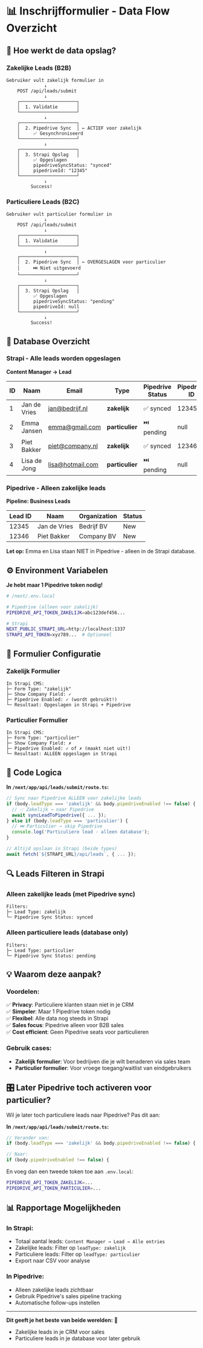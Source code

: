 # 📊 Inschrijfformulier - Data Flow Overzicht

## 🔄 Hoe werkt de data opslag?

### Zakelijke Leads (B2B)
```
Gebruiker vult zakelijk formulier in
              ↓
    POST /api/leads/submit
              ↓
    ┌─────────────────────┐
    │  1. Validatie       │
    └─────────────────────┘
              ↓
    ┌─────────────────────┐
    │  2. Pipedrive Sync  │ ← ACTIEF voor zakelijk
    │     ✅ Gesynchroniseerd
    └─────────────────────┘
              ↓
    ┌─────────────────────┐
    │  3. Strapi Opslag   │
    │     ✅ Opgeslagen
    │     pipedriveSyncStatus: "synced"
    │     pipedriveId: "12345"
    └─────────────────────┘
              ↓
         Success!
```

### Particuliere Leads (B2C)
```
Gebruiker vult particulier formulier in
              ↓
    POST /api/leads/submit
              ↓
    ┌─────────────────────┐
    │  1. Validatie       │
    └─────────────────────┘
              ↓
    ┌─────────────────────┐
    │  2. Pipedrive Sync  │ ← OVERGESLAGEN voor particulier
    │     ⏭️ Niet uitgevoerd
    └─────────────────────┘
              ↓
    ┌─────────────────────┐
    │  3. Strapi Opslag   │
    │     ✅ Opgeslagen
    │     pipedriveSyncStatus: "pending"
    │     pipedriveId: null
    └─────────────────────┘
              ↓
         Success!
```

## 💾 Database Overzicht

### Strapi - Alle leads worden opgeslagen

**Content Manager → Lead**

| ID | Naam | Email | Type | Pipedrive Status | Pipedrive ID |
|----|------|-------|------|------------------|--------------|
| 1 | Jan de Vries | jan@bedrijf.nl | **zakelijk** | ✅ synced | 12345 |
| 2 | Emma Jansen | emma@gmail.com | **particulier** | ⏭️ pending | null |
| 3 | Piet Bakker | piet@company.nl | **zakelijk** | ✅ synced | 12346 |
| 4 | Lisa de Jong | lisa@hotmail.com | **particulier** | ⏭️ pending | null |

### Pipedrive - Alleen zakelijke leads

**Pipeline: Business Leads**

| Lead ID | Naam | Organization | Status |
|---------|------|--------------|--------|
| 12345 | Jan de Vries | Bedrijf BV | New |
| 12346 | Piet Bakker | Company BV | New |

**Let op:** Emma en Lisa staan NIET in Pipedrive - alleen in de Strapi database.

## ⚙️ Environment Variabelen

**Je hebt maar 1 Pipedrive token nodig!**

```bash
# /next/.env.local

# Pipedrive (alleen voor zakelijk)
PIPEDRIVE_API_TOKEN_ZAKELIJK=abc123def456...

# Strapi
NEXT_PUBLIC_STRAPI_URL=http://localhost:1337
STRAPI_API_TOKEN=xyz789...  # Optioneel
```

## 🎯 Formulier Configuratie

### Zakelijk Formulier
```
In Strapi CMS:
├─ Form Type: "zakelijk"
├─ Show Company Field: ✓
├─ Pipedrive Enabled: ✓ (wordt gebruikt!)
└─ Resultaat: Opgeslagen in Strapi + Pipedrive
```

### Particulier Formulier
```
In Strapi CMS:
├─ Form Type: "particulier"
├─ Show Company Field: ✗
├─ Pipedrive Enabled: ✓ of ✗ (maakt niet uit!)
└─ Resultaat: ALLEEN opgeslagen in Strapi
```

## 📝 Code Logica

**In `/next/app/api/leads/submit/route.ts`:**

```typescript
// Sync naar Pipedrive ALLEEN voor zakelijke leads
if (body.leadType === 'zakelijk' && body.pipedriveEnabled !== false) {
  // ✅ Zakelijk → naar Pipedrive
  await syncLeadToPipedrive({ ... });
} else if (body.leadType === 'particulier') {
  // ⏭️ Particulier → skip Pipedrive
  console.log('Particuliere lead - alleen database');
}

// Altijd opslaan in Strapi (beide types)
await fetch(`${STRAPI_URL}/api/leads`, { ... });
```

## 🔍 Leads Filteren in Strapi

### Alleen zakelijke leads (met Pipedrive sync)
```
Filters:
├─ Lead Type: zakelijk
└─ Pipedrive Sync Status: synced
```

### Alleen particuliere leads (database only)
```
Filters:
├─ Lead Type: particulier
└─ Pipedrive Sync Status: pending
```

## 💡 Waarom deze aanpak?

### Voordelen:
✅ **Privacy**: Particuliere klanten staan niet in je CRM  
✅ **Simpeler**: Maar 1 Pipedrive token nodig  
✅ **Flexibel**: Alle data nog steeds in Strapi  
✅ **Sales focus**: Pipedrive alleen voor B2B sales  
✅ **Cost efficient**: Geen Pipedrive seats voor particulieren  

### Gebruik cases:
- **Zakelijk formulier**: Voor bedrijven die je wilt benaderen via sales team
- **Particulier formulier**: Voor vroege toegang/waitlist van eindgebruikers

## 🎛️ Later Pipedrive toch activeren voor particulier?

Wil je later toch particuliere leads naar Pipedrive? Pas dit aan:

**In `/next/app/api/leads/submit/route.ts`:**

```typescript
// Verander van:
if (body.leadType === 'zakelijk' && body.pipedriveEnabled !== false) {

// Naar:
if (body.pipedriveEnabled !== false) {
```

En voeg dan een tweede token toe aan `.env.local`:
```bash
PIPEDRIVE_API_TOKEN_ZAKELIJK=...
PIPEDRIVE_API_TOKEN_PARTICULIER=...
```

## 📊 Rapportage Mogelijkheden

### In Strapi:
- Totaal aantal leads: `Content Manager → Lead → Alle entries`
- Zakelijke leads: Filter op `leadType: zakelijk`
- Particuliere leads: Filter op `leadType: particulier`
- Export naar CSV voor analyse

### In Pipedrive:
- Alleen zakelijke leads zichtbaar
- Gebruik Pipedrive's sales pipeline tracking
- Automatische follow-ups instellen

---

**Dit geeft je het beste van beide werelden:** 🎯
- Zakelijke leads in je CRM voor sales
- Particuliere leads in je database voor later gebruik
